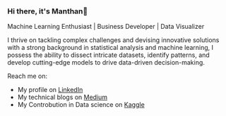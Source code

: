 ### Hi there, it's Manthan👋

Machine Learning Enthusiast | Business Developer | Data Visualizer  

I thrive on tackling complex challenges and devising innovative solutions with a strong background in statistical analysis and machine learning, I possess the ability to dissect intricate datasets, identify patterns, and develop cutting-edge models to drive data-driven decision-making. 


Reach me on:
 - My profile on [LinkedIn](https://www.linkedin.com/in/manthan404/)
 - My technical blogs on [Medium](https://medium.com/@manthan404)
 - My Controbution in Data science on [Kaggle](https://www.kaggle.com/manthan404)

<!--
**Manthan404/Manthan404** is a ✨ _special_ ✨ repository because its `README.md` (this file) appears on your GitHub profile.

Here are some ideas to get you started:

- 🔭 I’m currently working on ...
- 🌱 I’m currently learning ...
- 👯 I’m looking to collaborate on ...
- 🤔 I’m looking for help with ...
- 💬 Ask me about ...
- 📫 How to reach me: ...
- 😄 Pronouns: ...
- ⚡ Fun fact: ...
-->
